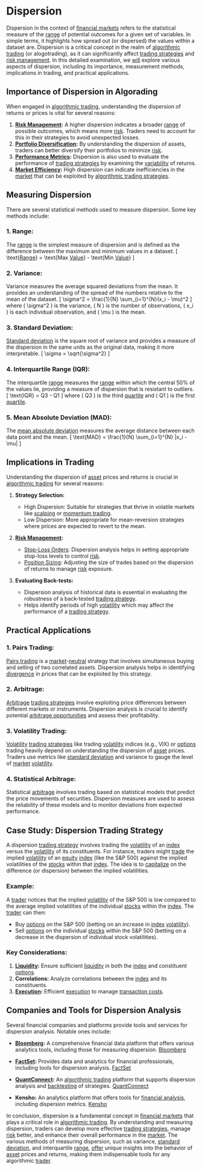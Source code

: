 # Dispersion

Dispersion in the context of [financial markets](../f/financial_market.md) refers to the statistical measure of the [range](../r/range.md) of potential outcomes for a given set of variables. In simple terms, it highlights how spread out (or dispersed) the values within a dataset are. Dispersion is a critical concept in the realm of [algorithmic trading](../a/accountability.md) (or alogotrading), as it can significantly affect [trading strategies](../t/trading_strategies.md) and [risk management](../r/risk_management.md). In this detailed examination, we [will](../w/will.md) explore various aspects of dispersion, including its importance, measurement methods, implications in trading, and practical applications.

## Importance of Dispersion in Algorading

When engaged in [algorithmic trading](../a/accountability.md), understanding the dispersion of returns or prices is vital for several reasons:

1. **[Risk Management](../r/risk_management.md):** A higher dispersion indicates a broader [range](../r/range.md) of possible outcomes, which means more [risk](../r/risk.md). Traders need to account for this in their strategies to avoid unexpected losses.
2. **[Portfolio Diversification](../p/portfolio_diversification.md):** By understanding the dispersion of assets, traders can better diversify their portfolios to minimize [risk](../r/risk.md).
3. **[Performance Metrics](../p/performance_metrics.md):** Dispersion is also used to evaluate the performance of [trading strategies](../t/trading_strategies.md) by examining the [variability](../v/variability.md) of returns.
4. **[Market Efficiency](../m/market_efficiency.md):** High dispersion can indicate inefficiencies in the [market](../m/market.md) that can be exploited by [algorithmic trading strategies](../a/algorithmic_trading_strategies.md).

## Measuring Dispersion

There are several statistical methods used to measure dispersion. Some key methods include:

### 1. **Range:**
The [range](../r/range.md) is the simplest measure of dispersion and is defined as the difference between the maximum and minimum values in a dataset.
\[ \text{[Range](../r/range.md)} = \text{Max [Value](../v/value.md)} - \text{Min [Value](../v/value.md)} \]

### 2. **Variance:**
Variance measures the average squared deviations from the mean. It provides an understanding of the spread of the numbers relative to the mean of the dataset.
\[ \sigma^2 = \frac{1}{N} \sum_{i=1}^{N}(x_i - \mu)^2 \]
where \( \sigma^2 \) is the variance, \( N \) is the number of observations, \( x_i \) is each individual observation, and \( \mu \) is the mean.

### 3. **Standard Deviation:**
[Standard deviation](../s/standard_deviation.md) is the square root of variance and provides a measure of the dispersion in the same units as the original data, making it more interpretable.
\[ \sigma = \sqrt{\sigma^2} \]

### 4. **Interquartile Range (IQR):**
The interquartile [range](../r/range.md) measures the [range](../r/range.md) within which the central 50% of the values lie, providing a measure of dispersion that is resistant to outliers.
\[ \text{IQR} = Q3 - Q1 \]
where \( Q3 \) is the third [quartile](../q/quartile.md) and \( Q1 \) is the first [quartile](../q/quartile.md).

### 5. **Mean Absolute Deviation (MAD):**
The [mean absolute deviation](../m/mean_absolute_deviation.md) measures the average distance between each data point and the mean.
\[ \text{MAD} = \frac{1}{N} \sum_{i=1}^{N} |x_i - \mu| \]

## Implications in Trading

Understanding the dispersion of [asset](../a/asset.md) prices and returns is crucial in [algorithmic trading](../a/accountability.md) for several reasons:

1. **Strategy Selection:**
   - High Dispersion: Suitable for strategies that thrive in volatile markets like [scalping](../s/scalping.md) or [momentum trading](../m/momentum_trading.md).
   - Low Dispersion: More appropriate for mean-reversion strategies where prices are expected to revert to the mean.

2. **[Risk Management](../r/risk_management.md):**
   - [Stop-Loss Orders](../s/stop-loss_orders.md): Dispersion analysis helps in setting appropriate stop-loss levels to control [risk](../r/risk.md).
   - [Position Sizing](../p/position_sizing.md): Adjusting the size of trades based on the dispersion of returns to manage [risk](../r/risk.md) exposure.

3. **Evaluating Back-tests:**
   - Dispersion analysis of historical data is essential in evaluating the robustness of a back-tested [trading strategy](../t/trading_strategy.md).
   - Helps identify periods of high [volatility](../v/volatility.md) which may affect the performance of a [trading strategy](../t/trading_strategy.md).

## Practical Applications

### 1. **Pairs Trading:**
[Pairs trading](../p/pairs_trading.md) is a [market](../m/market.md)-[neutral](../n/neutral.md) strategy that involves simultaneous buying and selling of two correlated assets. Dispersion analysis helps in identifying [divergence](../d/divergence.md) in prices that can be exploited by this strategy.

### 2. **Arbitrage:**
[Arbitrage](../a/arbitrage.md) [trading strategies](../t/trading_strategies.md) involve exploiting price differences between different markets or instruments. Dispersion analysis is crucial to identify potential [arbitrage opportunities](../a/arbitrage_opportunities.md) and assess their profitability.

### 3. **Volatility Trading:**
[Volatility](../v/volatility.md) [trading strategies](../t/trading_strategies.md) like trading [volatility](../v/volatility.md) indices (e.g., VIX) or [options](../o/options.md) trading heavily depend on understanding the dispersion of [asset](../a/asset.md) prices. Traders use metrics like [standard deviation](../s/standard_deviation.md) and variance to gauge the level of [market](../m/market.md) [volatility](../v/volatility.md).

### 4. **Statistical Arbitrage:**
Statistical [arbitrage](../a/arbitrage.md) involves trading based on statistical models that predict the price movements of securities. Dispersion measures are used to assess the reliability of these models and to monitor deviations from expected performance.

## Case Study: Dispersion Trading Strategy

A dispersion [trading strategy](../t/trading_strategy.md) involves trading the [volatility](../v/volatility.md) of an [index](../i/index.md) versus the [volatility](../v/volatility.md) of its constituents. For instance, traders might [trade](../t/trade.md) the implied [volatility](../v/volatility.md) of an [equity](../e/equity.md) [index](../i/index.md) (like the S&P 500) against the implied volatilities of the [stocks](../s/stock.md) within that [index](../i/index.md). The idea is to [capitalize](../c/capitalize.md) on the difference (or dispersion) between the implied volatilities.

### Example:
A [trader](../t/trader.md) notices that the implied [volatility](../v/volatility.md) of the S&P 500 is low compared to the average implied volatilities of the individual [stocks](../s/stock.md) within the [index](../i/index.md). The [trader](../t/trader.md) can then:
- Buy [options](../o/options.md) on the S&P 500 (betting on an increase in [index](../i/index.md) [volatility](../v/volatility.md)).
- Sell [options](../o/options.md) on the individual [stocks](../s/stock.md) within the S&P 500 (betting on a decrease in the dispersion of individual stock volatilities).

### Key Considerations:
1. **[Liquidity](../l/liquidity.md):** Ensure sufficient [liquidity](../l/liquidity.md) in both the [index](../i/index.md) and constituent [options](../o/options.md).
2. **Correlations:** Analyze correlations between the [index](../i/index.md) and its constituents.
3. **[Execution](../e/execution.md):** Efficient [execution](../e/execution.md) to manage [transaction costs](../t/transaction_costs.md).

## Companies and Tools for Dispersion Analysis

Several financial companies and platforms provide tools and services for dispersion analysis. Notable ones include:

- **[Bloomberg](../b/bloomberg.md):** A comprehensive financial data platform that offers various analytics tools, including those for measuring dispersion.
  [Bloomberg](https://www.bloomberg.com/)

- **[FactSet](../f/factset.md):** Provides data and analytics for financial professionals, including tools for dispersion analysis.
  [FactSet](https://www.factset.com/)

- **[QuantConnect](../q/quantconnect.md):** An [algorithmic trading](../a/accountability.md) platform that supports dispersion analysis and [backtesting](../b/backtesting.md) of strategies.
  [QuantConnect](https://www.quantconnect.com/)

- **Kensho:** An analytics platform that offers tools for [financial analysis](../f/financial_analysis.md), including dispersion metrics.
  [Kensho](https://www.kensho.com/)

In conclusion, dispersion is a fundamental concept in [financial markets](../f/financial_market.md) that plays a critical role in [algorithmic trading](../a/accountability.md). By understanding and measuring dispersion, traders can develop more effective [trading strategies](../t/trading_strategies.md), manage [risk](../r/risk.md) better, and enhance their overall performance in the [market](../m/market.md). The various methods of measuring dispersion, such as variance, [standard deviation](../s/standard_deviation.md), and interquartile [range](../r/range.md), [offer](../o/offer.md) unique insights into the behavior of [asset](../a/asset.md) prices and returns, making them indispensable tools for any algorithmic [trader](../t/trader.md).